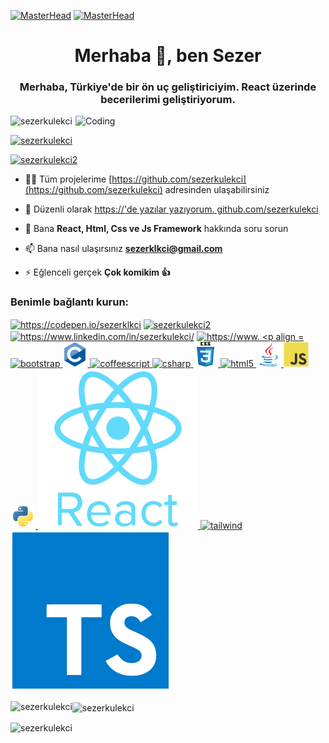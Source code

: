 [![MasterHead](https://developers.giphy.com/branch/master/static/api-512d36c09662682717108a38bbb5c57d.gif)](https://rishavchanda.io)
[![MasterHead](https://firebasestorage.googleapis.com/v0/b/flexi-coding.appspot.com/o/dempgi7-520f8d5f-63d4-4453-8822-dbc149ae27f8.gif?alt=media&token=91c0c7b2-93c3-4029-b011-1a8703c5730d)](https://rishavchanda.io)
<h1 align="center">Merhaba 👋, ben Sezer</h1>
<h3 align="center">Merhaba, Türkiye'de bir ön uç geliştiriciyim. React üzerinde becerilerimi geliştiriyorum.</h3>
<img align="right" alt="Coding" width="400" src="https://cdn.dribbble.com/users/1162077/screenshots/3848914/programmer.gif">

<p align="left"> <img src="https://komarev.com/ghpvc/?username=sezerkulekci&label=Profile%20views&color=0e75b6&style=flat" alt= "sezerkulekci" /> </p>

<p align = "left"> <a href = "https://github.com/ryo-ma/github-profile-trophy"><img src = "https:// github-profile-trophy.vercel.app/?username=sezerkulekci" alt = "sezerkulekci" /></a> </p>

<p align = "left"> <a href = "https://twitter.com /sezerkulekci2" target = "blank"><img src = "https://img.shields.io/twitter/follow/sezerkulekci2?logo=twitter&style=for-the-badge" alt = "sezerkulekci2" /></a > </p>

- 👨‍💻 Tüm projelerime [https://github.com/sezerkulekci](https://github.com/sezerkulekci) adresinden ulaşabilirsiniz

- 📝 Düzenli olarak [https://'de yazılar yazıyorum. github.com/sezerkulekci](https://github.com/sezerkulekci)

- 💬 Bana **React, Html, Css ve Js Framework** hakkında soru sorun

- 📫 Bana nasıl ulaşırsınız **sezerklkci@gmail.com**

- ⚡ Eğlenceli gerçek **Çok komikim 👍**

<h3 align="left">Benimle bağlantı kurun:</h3>
<p align="left">
<a href="https://codepen.io/ https://codepen.io/sezerklkci" target = "blank"><img align = "center" src = "https://raw.githubusercontent.com/rahuldkjain/github-profile-readme-generator/master/src/ Images/icons/Social/codepen.svg" alt = "https://codepen.io/sezerklkci" height = "30" genişlik = "40" /></a>
<a href = "https://twitter. com/sezerkulekci2" target = "boş"><img align = "center" src = "https://raw.githubusercontent.com/rahuldkjain/github-profile-readme-generator/master/src/images/icons/Social/ twitter.svg" alt = "sezerkulekci2" height = "30" genişlik = "40" /></a>
<a href = "https://linkedin.com/in/https://www.linkedin.com/ in/sezerkulekci/" target = "boş"><img align = "center" src = "https://raw.githubusercontent.com/rahuldkjain/github-profile-readme-generator/master/src/images/icons/Social /linked-in-alt.svg" alt = "https://www.linkedin.com/in/sezerkulekci/" height = "30" genişlik = "40" /></a>
<a href = "https: //instagram.com/https://www.instagram.com/sezerkulekci1/" target = "blank"><img align = "center" src = "https://raw.githubusercontent.com/rahuldkjain/github-profile -readme-generator/master/src/images/icons/Social/instagram.svg" alt = "https://www.



<p align = "left"> <a href = "https://getbootstrap.com" target = "_blank" rel = "noreferrer"> <img src = "https://raw.githubusercontent.com/devicons/devicon /master/icons/bootstrap/bootstrap-plain-wordmark.svg" alt = "bootstrap" width = "40" height = "40"/> </a> <a href = "https://www.cprogramming.com /" target = "_blank" rel = "noreferrer"> <img src = "https://raw.githubusercontent.com/devicons/devicon/master/icons/c/c-original.svg" alt = "c" genişlik ="40" height = "40"/> </a> <a href = "https://offeescript.org" target = "_blank" rel = "noreferrer"> <img src = "https://raw. githubusercontent.com/devicons/devicon/master/icons/coffeescript/coffeescript-original-wordmark.svg" alt = "coffeescript" width = "40" height = "40"/> </a> <a href = "https: //www.w3schools.com/cs/" target = "_blank" rel = "noreferrer"> <img src = "https://raw.githubusercontent.com/devicons/devicon/master/icons/csharp/csharp-original .svg" alt = "csharp" width = "40" height = "40"/> </a> <a href = "https://www.w3schools.com/css/" target = "_blank" rel = " noreferrer"> <img src = "https://raw.githubusercontent.com/devicons/devicon/master/icons/css3/css3-original-wordmark.svg" alt = "css3" width = "40" height = "40 "/> </a> <a href = "https://www.w3.org/html/" target = "_blank" rel = "noreferrer"> <img src = "https://raw.githubusercontent.com /devicons/devicon/master/icons/html5/html5-original-wordmark.svg" alt = "html5" width = "40" height = "40"/> </a> <a href = "https://www .java.com" target = "_blank" rel = "noreferrer"> <img src = "https://raw.githubusercontent.com/devicons/devicon/master/icons/java/java-original.svg" alt = " java" width = "40" height = "40"/> </a> <a href = "https://developer.mozilla.org/en-US/docs/Web/JavaScript" target = "_blank" rel= "noreferrer"> <img src = "https://raw.githubusercontent.com/devicons/devicon/master/icons/javascript/javascript-original.svg" alt = "javascript" width = "40" height = "40" /> </a> <a href = "https://www.python.org" target = "_blank" rel = "noreferrer"> <img src = "https://raw.githubusercontent.com/devicons/devicon/master/icons/python/python-original.svg" alt = "python" width = "40" height = "40"/> </a> <a href = "https://reactjs. org/" target = "_blank" rel = "noreferrer"> <img src = "https://raw.githubusercontent.com/devicons/devicon/master/icons/react/react-original-wordmark.svg" alt = " tepki" genişlik = "40" yükseklik = "40"/> </a> <a href = "https://tailwindcss.com/" target = "_blank" rel = "noreferrer"> <img src = "https: //www.vectorlogo.zone/logos/tailwindcss/tailwindcss-icon.svg" alt = "tailwind" width = "40" height = "40"/> </a> <a href = "https://www. typescriptlang.org/" target = "_blank" rel = "noreferrer"> <img src = "https://raw.githubusercontent.com/devicons/devicon/master/icons/typescript/typescript-original.svg" alt = " typescript" genişlik = "40" yükseklik = "40"/> </a> </p>

<p><img align = "left" src = "https://github-readme-stats.vercel.app/api/top-langs?username=sezerkulekci&show_icons=true&locale=en&layout=compact" alt = "sezerkulekci" /> </p>

<p> <img align = "center" src = "https://github-readme-stats.vercel.app/api?username=sezerkulekci&show_icons=true&locale=en" alt = "sezerkulekci" /> </p>

<p><img align = "center" src = "https://github-readme-streak-stats.herokuapp.com/?user=sezerkulekci&" alt = "sezerkulekci" /></p>
